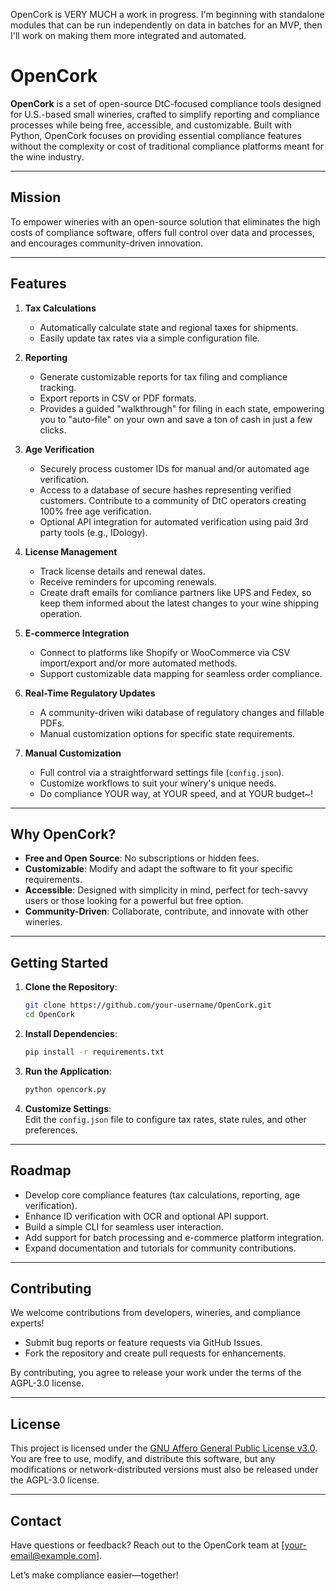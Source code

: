 OpenCork is VERY MUCH a work in progress.  I'm beginning with standalone modules that can be run independently on data in batches for an MVP, then I'll work on making them more integrated and automated. 

# OpenCork

**OpenCork** is a set of open-source DtC-focused compliance tools designed for U.S.-based small wineries, crafted to simplify reporting and compliance processes while being free, accessible, and customizable. Built with Python, OpenCork focuses on providing essential compliance features without the complexity or cost of traditional compliance platforms meant for the wine industry.

---

## **Mission**

To empower wineries with an open-source solution that eliminates the high costs of compliance software, offers full control over data and processes, and encourages community-driven innovation.

---

## **Features**

1. **Tax Calculations**  
   - Automatically calculate state and regional taxes for shipments.  
   - Easily update tax rates via a simple configuration file.  

2. **Reporting**  
   - Generate customizable reports for tax filing and compliance tracking.  
   - Export reports in CSV or PDF formats.  
   - Provides a guided "walkthrough" for filing in each state, empowering you to "auto-file" on your own and save a ton of cash in just a few clicks.

3. **Age Verification**  
   - Securely process customer IDs for manual and/or automated age verification.
   - Access to a database of secure hashes representing verified customers.  Contribute to a community of DtC operators creating 100% free age verification.
   - Optional API integration for automated verification using paid 3rd party tools (e.g., IDology).  

4. **License Management**  
   - Track license details and renewal dates.  
   - Receive reminders for upcoming renewals.
   - Create draft emails for comliance partners like UPS and Fedex, so keep them informed about the latest changes to your wine shipping operation. 

5. **E-commerce Integration**  
   - Connect to platforms like Shopify or WooCommerce via CSV import/export and/or more automated methods.
   - Support customizable data mapping for seamless order compliance.  

6. **Real-Time Regulatory Updates**  
   - A community-driven wiki database of regulatory changes and fillable PDFs.  
   - Manual customization options for specific state requirements.  

7. **Manual Customization**  
   - Full control via a straightforward settings file (`config.json`).  
   - Customize workflows to suit your winery's unique needs.
   - Do compliance YOUR way, at YOUR speed, and at YOUR budget~!

---

## **Why OpenCork?**

- **Free and Open Source**: No subscriptions or hidden fees.  
- **Customizable**: Modify and adapt the software to fit your specific requirements.  
- **Accessible**: Designed with simplicity in mind, perfect for tech-savvy users or those looking for a powerful but free option. 
- **Community-Driven**: Collaborate, contribute, and innovate with other wineries.  

---

## **Getting Started**

1. **Clone the Repository**:
   ```bash
   git clone https://github.com/your-username/OpenCork.git
   cd OpenCork
   ```

2. **Install Dependencies**:
   ```bash
   pip install -r requirements.txt
   ```

3. **Run the Application**:
   ```bash
   python opencork.py
   ```

4. **Customize Settings**:  
   Edit the `config.json` file to configure tax rates, state rules, and other preferences.

---

## **Roadmap**

- Develop core compliance features (tax calculations, reporting, age verification).  
- Enhance ID verification with OCR and optional API support.  
- Build a simple CLI for seamless user interaction.  
- Add support for batch processing and e-commerce platform integration.  
- Expand documentation and tutorials for community contributions.  

---

## **Contributing**

We welcome contributions from developers, wineries, and compliance experts!  
- Submit bug reports or feature requests via GitHub Issues.  
- Fork the repository and create pull requests for enhancements.  

By contributing, you agree to release your work under the terms of the AGPL-3.0 license.

---

## **License**

This project is licensed under the [GNU Affero General Public License v3.0](LICENSE).  
You are free to use, modify, and distribute this software, but any modifications or network-distributed versions must also be released under the AGPL-3.0 license.

---

## **Contact**

Have questions or feedback? Reach out to the OpenCork team at [your-email@example.com].

Let’s make compliance easier—together!

